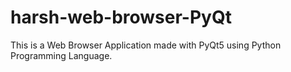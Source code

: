 # harsh-web-browser-PyQt
This is a Web Browser Application made with PyQt5 using Python Programming Language.


